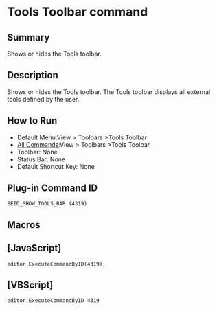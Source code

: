 # Tools Toolbar command

## Summary

Shows or hides the Tools toolbar.

## Description

Shows or hides the Tools toolbar. The Tools toolbar displays all external tools defined by the user.

## How to Run

- Default Menu:View >
Toolbars \>Tools Toolbar
- [All Commands](../tools/all_commands):View >
Toolbars \>Tools Toolbar
- Toolbar: None
- Status Bar: None
- Default Shortcut Key: None

## Plug-in Command ID

```
EEID_SHOW_TOOLS_BAR (4319)```

## Macros

## \[JavaScript\]

```
editor.ExecuteCommandByID(4319);
```

## \[VBScript\]

```
editor.ExecuteCommandByID 4319
```
